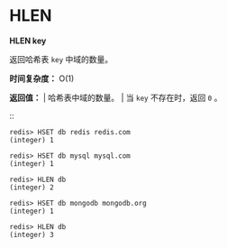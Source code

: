 # HLEN


**HLEN key**

返回哈希表 ``key`` 中域的数量。

**时间复杂度：**
    O(1)

**返回值：**
    | 哈希表中域的数量。
    | 当 ``key`` 不存在时，返回 ``0`` 。

::

    redis> HSET db redis redis.com
    (integer) 1

    redis> HSET db mysql mysql.com
    (integer) 1

    redis> HLEN db
    (integer) 2

    redis> HSET db mongodb mongodb.org
    (integer) 1

    redis> HLEN db
    (integer) 3
